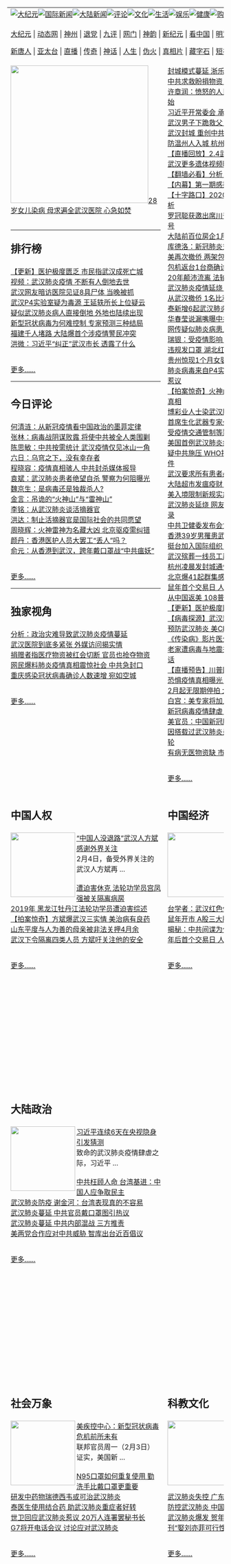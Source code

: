 <a name="1" id="1" target="_blank">&nbsp;</a> <span id="1">&nbsp;</span><table border="0"><tr><td colspan="3" VALIGN=TOP nowrap><a href="https://github.com/anegrv2530/djy/blob/master/gb/nsc413.md#1"><img src="https://raw.githubusercontent.com/anegrv2530/www/master/t/djy/1.jpg" title="大纪元"></a><a href="https://github.com/anegrv2530/djy/blob/master/gb/n24hr.md#1"><img src="https://raw.githubusercontent.com/anegrv2530/www/master/t/djy/3.jpg" title="国际新闻"></a><a href="https://github.com/anegrv2530/djy/blob/master/gb/nsc413.md#1"><img src="https://raw.githubusercontent.com/anegrv2530/www/master/t/djy/4.jpg" title="大陆新闻"></a><a href="https://github.com/anegrv2530/djy/blob/master/gb/news392.md#1"><img src="https://raw.githubusercontent.com/anegrv2530/www/master/t/djy/5.jpg" title="评论"></a><a href="https://github.com/anegrv2530/djy/blob/master/gb/news2007.md#1"><img src="https://raw.githubusercontent.com/anegrv2530/www/master/t/djy/6.jpg" title="文化"></a><a href="https://github.com/anegrv2530/djy/blob/master/gb/news2008.md#1"><img src="https://raw.githubusercontent.com/anegrv2530/www/master/t/djy/7.jpg" title="生活"></a><a href="https://github.com/anegrv2530/djy/blob/master/gb/ncyule.md#1"><img src="https://raw.githubusercontent.com/anegrv2530/www/master/t/djy/8.jpg" title="娱乐"></a><a href="https://github.com/anegrv2530/djy/blob/master/gb/nsc1002.md#1"><img src="https://raw.githubusercontent.com/anegrv2530/www/master/t/djy/9.jpg" title="健康"><a href="https://www.youlucky.com"><img src="https://raw.githubusercontent.com/anegrv2530/www/master/t/djy/10.jpg" title="购物"></a><a href="https://donate.epochtimes.com/?utm_medium=epochtimes&utm_source=referral&utm_campaign=donate_button_djyarticleheader"><img src="https://raw.githubusercontent.com/anegrv2530/www/master/t/djy/12.jpg" title="捐款"></a></td></tr><tr><td colspan="3" VALIGN=TOP nowrap><p><a href="http://san4a.hua.midnightchannel.net/hua/7" rel="nofollow">大纪元</a> | <a href="http://san4a.hua.midnightchannel.net/hua/513" rel="nofollow">动态网</a> | <a href="https://git.io/fjHpv" rel="nofollow">神州</a> | <a href="http://san4a.hua.midnightchannel.net/hua/8" rel="nofollow">退党</a> | <a href="https://git.io/fjHpU" rel="nofollow">九评</a> | <a href="https://git.io/fjHpT" rel="nofollow">网门</a> | <a href="http://san4a.hua.midnightchannel.net/hua/4" rel="nofollow">神韵</a> | <a href="https://git.io/fjHpI" rel="nofollow">新纪元</a> | <a href="http://san4a.hua.midnightchannel.net/hua/11" rel="nofollow">看中国</a> | <a href="http://san4a.hua.midnightchannel.net/hua/3" rel="nofollow">明慧网</a> | <a href="https://git.io/fjHpq" rel="nofollow">明慧十方</a> | <a href="https://git.io/fj9lQ" rel="nofollow">明慧焦点</a> | <a href="http://san4a.hua.midnightchannel.net/hua/9" rel="nofollow">希望之声</a> | <a href="https://git.io/fjHpY" rel="nofollow">漫谈党文化</a ></p><p><a href="http://san4a.hua.midnightchannel.net/hua/5" rel="nofollow">新唐人</a> | <a href="https://git.io/JervF" rel="nofollow">亚太台</a> | <a href="https://git.io/fjHpG" rel="nofollow">直播</a> | <a href="https://git.io/fj9lp" rel="nofollow">传奇</a> | <a href="https://git.io/fj9lX" rel="nofollow">神话</a> | <a href="https://git.io/fjHpZ" rel="nofollow">人生</a> | <a href="https://git.io/fjFNJ" rel="nofollow">伪火</a > | <a href="https://git.io/fjHpc" rel="nofollow">真相片</a> | <a href="https://git.io/fj9lK" rel="nofollow">藏字石</a> | <a href="https://git.io/fj9l5" rel="nofollow">短视频</a> | <a href="https://git.io/fjHpW" rel="nofollow">告诉未来</a > | <a href="https://git.io/fjHpl" rel="nofollow">终级目的</a> | <a href="https://git.io/fj9lM" rel="nofollow">中共活摘</a > | <a href="https://git.io/fjHp4" rel="nofollow">风雨天地行</a></p></td></tr>
<tr><td VALIGN=TOP width="355" height="1000"><a href="https://github.com/anegrv2530/djy/blob/master/gb/20/2/4/n11844302.md#1"><img width="320" src="https://i.epochtimes.com/assets/uploads/2020/02/GettyImages-1198349605-320x200.jpg">28岁女儿染病 母求遍全武汉医院 心急如焚</a><br><h2><p><hr><strong>排行榜</strong></p></h2>
<a href="https://github.com/anegrv2530/djy/blob/master/gb/20/1/17/n11801312.md#1">【更新】医护极度匮乏 市民指武汉成死亡城</a><br>
<a href="https://github.com/anegrv2530/djy/blob/master/gb/20/1/31/n11835905.md#1">视频：武汉肺炎疫情 不断有人倒地去世</a><br>
<a href="https://github.com/anegrv2530/djy/blob/master/gb/20/2/1/n11837369.md#1">武汉网友暗访医院见证8具尸体 当晚被抓</a><br>
<a href="https://github.com/anegrv2530/djy/blob/master/gb/20/1/31/n11835543.md#1">武汉P4实验室疑为毒源 王延轶所长上位疑云</a><br>
<a href="https://github.com/anegrv2530/djy/blob/master/gb/20/1/29/n11828774.md#1">疑似武汉肺炎病人直接倒地 外地也陆续出现</a><br>
<a href="https://github.com/anegrv2530/djy/blob/master/gb/20/2/2/n11838002.md#1">新型冠状病毒为何难控制 专家预测三种结局</a><br>
<a href="https://github.com/anegrv2530/djy/blob/master/gb/20/1/30/n11831338.md#1">福建千人堵路 大陆爆首个涉疫情警民冲突</a><br>
<a href="https://github.com/anegrv2530/djy/blob/master/gb/20/1/31/n11835631.md#1">洪微：习近平“纠正”武汉市长 透露了什么</a><br>
<br><p><a href="https://github.com/anegrv2530/djy/blob/master/gb/nscrw413.md#1">更多......</a></p><hr><h2><p><strong>今日评论</strong></p></h2>
<a href="https://github.com/anegrv2530/djy/blob/master/gb/20/2/4/n11844531.md#1">何清涟：从新冠疫情看中国政治的墨菲定律</a><br>
<a href="https://github.com/anegrv2530/djy/blob/master/gb/20/2/4/n11844453.md#1">张林：病毒战阴谋败露 将使中共被全人类围剿</a><br>
<a href="https://github.com/anegrv2530/djy/blob/master/gb/20/2/4/n11843681.md#1">陈思敏：中共按需统计 武汉疫情仅见冰山一角</a><br>
<a href="https://github.com/anegrv2530/djy/blob/master/gb/20/2/4/n11843516.md#1">六日：乌穹之下，没有幸存者</a><br>
<a href="https://github.com/anegrv2530/djy/blob/master/gb/20/2/4/n11843546.md#1">程晓容：疫情真相骇人 中共封杀媒体报导</a><br>
<a href="https://github.com/anegrv2530/djy/blob/master/gb/20/2/4/n11843488.md#1">袁斌：武汉肺炎患者绝望自杀 警察为何阻曝光</a><br>
<a href="https://github.com/anegrv2530/djy/blob/master/gb/20/2/4/n11842798.md#1">魏京生：是病毒还是独裁杀人?</a><br>
<a href="https://github.com/anegrv2530/djy/blob/master/gb/20/2/4/n11842958.md#1">金言：吊诡的“火神山”与“雷神山”</a><br>
<a href="https://github.com/anegrv2530/djy/blob/master/gb/20/2/4/n11842856.md#1">李铭：从武汉肺炎谈活摘器官</a><br>
<a href="https://github.com/anegrv2530/djy/blob/master/gb/20/2/3/n11842618.md#1">洪达：制止活摘器官是国际社会的共同愿望</a><br>
<a href="https://github.com/anegrv2530/djy/blob/master/gb/20/2/3/n11842382.md#1">周晓辉：火神雷神为名藏大凶 北京驱疫需纠错</a><br>
<a href="https://github.com/anegrv2530/djy/blob/master/gb/20/2/3/n11842318.md#1">颜丹：香港医护人员大罢工“丢人”吗？</a><br>
<a href="https://github.com/anegrv2530/djy/blob/master/gb/20/2/3/n11842093.md#1">俞元：从香港到武汉，跨年戴口罩战“中共瘟妖”</a><br>
<br><p><a href="https://github.com/anegrv2530/djy/blob/master/gb/news392.md#1">更多......</a></p><hr><h2><p><strong>独家视角</strong></p></h2>
<a href="https://github.com/anegrv2530/djy/blob/master/gb/20/1/27/n11824258.md#1">分析：政治灾难导致武汉肺炎疫情蔓延</a><br>
<a href="https://github.com/anegrv2530/djy/blob/master/gb/20/1/26/n11823658.md#1">武汉医院到底多紧张 外媒访问揭实情</a><br>
<a href="https://github.com/anegrv2530/djy/blob/master/gb/20/1/26/n11823668.md#1">捐赠者指医疗物资被红会切断 官员也抢夺物资</a><br>
<a href="https://github.com/anegrv2530/djy/blob/master/gb/20/1/26/n11823690.md#1">网民爆料肺炎疫情真相震惊社会 中共急封口</a><br>
<a href="https://github.com/anegrv2530/djy/blob/master/gb/20/1/26/n11822640.md#1">重庆感染冠状病毒确诊人数速增 宛如空城</a><br>
<br><p><a href="https://github.com/anegrv2530/djy/blob/master/gb/nf6092.md#1">更多......</a></p>
</td><td VALIGN=TOP width="352">
<a href="https://github.com/anegrv2530/djy/blob/master/gb/20/2/4/n11844464.md#1">封城模式蔓延 浙乐清封城 郑州等封闭管理</a><br>
<a href="https://github.com/anegrv2530/djy/blob/master/gb/20/2/4/n11844118.md#1">中共求救盼捐物资 陆青年：捐资被利用维稳</a><br>
<a href="https://github.com/anegrv2530/djy/blob/master/gb/20/2/4/n11844347.md#1">许章润：愤怒的人民不再恐惧 中共倒计时开始</a><br>
<a href="https://github.com/anegrv2530/djy/blob/master/gb/20/2/4/n11844218.md#1">习近平开常委会 承认防疫有缺陷</a><br>
<a href="https://github.com/anegrv2530/djy/blob/master/gb/20/2/4/n11844073.md#1">武汉男子下跪救父 医院门诊一天见五人离世</a><br>
<a href="https://github.com/anegrv2530/djy/blob/master/gb/20/2/4/n11843972.md#1">武汉封城 重创中共“2025”计划的心脏</a><br>
<a href="https://github.com/anegrv2530/djy/blob/master/gb/20/2/4/n11844139.md#1">防温州人入城 杭州宣布“封闭式管理”</a><br>
<a href="https://github.com/anegrv2530/djy/blob/master/gb/20/2/4/n11844032.md#1">【直播回放】2.4武汉肺炎疫情追踪</a><br>
<a href="https://github.com/anegrv2530/djy/blob/master/gb/20/2/4/n11844057.md#1">武汉更多遗体视频曝光 殡仪馆尸体排长龙</a><br>
<a href="https://github.com/anegrv2530/djy/blob/master/gb/20/2/4/n11843028.md#1">【翻墙必看】分析：根除瘟疫的唯一办法</a><br>
<a href="https://github.com/anegrv2530/djy/blob/master/gb/20/2/4/n11843944.md#1">【内幕】第一期感染爆发 殡仪馆24小时烧尸</a><br>
<a href="https://github.com/anegrv2530/djy/blob/master/gb/20/2/4/n11842696.md#1">【十字路口】2020中国经济很悲观？专家解析</a><br>
<a href="https://github.com/anegrv2530/djy/blob/master/gb/20/2/4/n11844355.md#1">罗冠聪获邀出席川普国情咨文 向中共释何信号</a><br>
<a href="https://github.com/anegrv2530/djy/blob/master/gb/20/2/4/n11844398.md#1">大陆前百位房企1月销售降12%  60城停售</a><br>
<a href="https://github.com/anegrv2530/djy/blob/master/gb/20/2/4/n11844418.md#1">库德洛：新冠肺炎对美国经济影响很小</a><br>
<a href="https://github.com/anegrv2530/djy/blob/master/gb/20/2/4/n11844407.md#1">美再次撤侨 两架包机拟载550人离开武汉</a><br>
<a href="https://github.com/anegrv2530/djy/blob/master/gb/20/2/4/n11844182.md#1">包机返台1台商确诊武汉肺炎 台湾第11例</a><br>
<a href="https://github.com/anegrv2530/djy/blob/master/gb/20/2/3/n11841986.md#1">20年颠沛流离 法轮功学员付景华含冤离世</a><br>
<a href="https://github.com/anegrv2530/djy/blob/master/gb/20/2/4/n11843958.md#1">武汉肺炎疫情延烧 哪些国际赛事受影响？</a><br>
<a href="https://github.com/anegrv2530/djy/blob/master/gb/20/2/4/n11843977.md#1">从武汉撤侨 1名比利时人感染新型冠状病毒</a><br>
<a href="https://github.com/anegrv2530/djy/blob/master/gb/20/2/4/n11843900.md#1">泰新增6起武汉肺炎确诊病例 夫妻档曾去日本</a><br>
<a href="https://github.com/anegrv2530/djy/blob/master/gb/20/2/4/n11843863.md#1">华春莹说漏嘴曝中共隐瞒疫情 大陆网民气炸</a><br>
<a href="https://github.com/anegrv2530/djy/blob/master/gb/20/2/4/n11843789.md#1">网传疑似肺炎病患上班忽倒地不起的骇人画面</a><br>
<a href="https://github.com/anegrv2530/djy/blob/master/gb/20/2/4/n11843264.md#1">瑞银：受疫情影响 陆首季GDP增速为3.8%</a><br>
<a href="https://github.com/anegrv2530/djy/blob/master/gb/20/2/4/n11843531.md#1">违规发口罩 湖北红会副会长等被免职</a><br>
<a href="https://github.com/anegrv2530/djy/blob/master/gb/20/2/4/n11843443.md#1">贵州惊现1个月女婴感染新冠病毒</a><br>
<a href="https://github.com/anegrv2530/djy/blob/master/gb/20/2/4/n11842936.md#1">肺炎病毒来自P4实验室？ 石正丽生命担保论惹议</a><br>
<a href="https://github.com/anegrv2530/djy/blob/master/gb/20/2/4/n11842682.md#1">【拍案惊奇】火神山不够用 武汉一线医生揭真相</a><br>
<a href="https://github.com/anegrv2530/djy/blob/master/gb/20/2/4/n11843607.md#1">博彩业人士染武汉肺炎 澳门赌场关闭半个月</a><br>
<a href="https://github.com/anegrv2530/djy/blob/master/gb/20/2/3/n11842412.md#1">首席生化武器专家坐镇武汉 P4研究引关注</a><br>
<a href="https://github.com/anegrv2530/djy/blob/master/gb/20/2/4/n11843243.md#1">受疫情交通管制等影响 湖北上亿蛋鸡将断粮</a><br>
<a href="https://github.com/anegrv2530/djy/blob/master/gb/20/2/4/n11842740.md#1">美国首例武汉肺炎病患现已出院</a><br>
<a href="https://github.com/anegrv2530/djy/blob/master/gb/20/2/4/n11843031.md#1">疑中共施压 WHO拒列武汉肺炎为国际紧急事件</a><br>
<a href="https://github.com/anegrv2530/djy/blob/master/gb/20/2/4/n11842894.md#1">武汉要求所有患者必须吃中药 网民质疑</a><br>
<a href="https://github.com/anegrv2530/djy/blob/master/gb/20/2/4/n11842780.md#1">大陆超市发瘟疫财 蔬菜最高涨价近700%</a><br>
<a href="https://github.com/anegrv2530/djy/blob/master/gb/20/2/4/n11843058.md#1">美入境限制新规实施首日 1加拿大人被拒</a><br>
<a href="https://github.com/anegrv2530/djy/blob/master/gb/20/2/4/n11843056.md#1">武汉肺炎延烧 网友嘲讽世卫秘书长挺中名言录</a><br>
<a href="https://github.com/anegrv2530/djy/blob/master/gb/20/2/4/n11843116.md#1">中共卫健委发布会女司长速摘手表 引热议</a><br>
<a href="https://github.com/anegrv2530/djy/blob/master/gb/20/2/4/n11843026.md#1">香港39岁男罹患武汉肺炎死亡 大陆外第二例</a><br>
<a href="https://github.com/anegrv2530/djy/blob/master/gb/20/2/4/n11843023.md#1">挺台加入国际组织 卢比奥华府会唔赖清德</a><br>
<a href="https://github.com/anegrv2530/djy/blob/master/gb/20/2/3/n11842482.md#1">武汉殡葬一线员工崩溃求助 披露罕见内情</a><br>
<a href="https://github.com/anegrv2530/djy/blob/master/gb/20/2/4/n11842758.md#1">杭州凌晨发封城通告 对市民采最严禁令</a><br>
<a href="https://github.com/anegrv2530/djy/blob/master/gb/20/2/3/n11841955.md#1">北京爆41起群集感染武汉肺炎 复兴医院9例</a><br>
<a href="https://github.com/anegrv2530/djy/blob/master/gb/20/2/4/n11842681.md#1">鼠年首个交易日 人民币在岸价下跌957点</a><br>
<a href="https://github.com/anegrv2530/djy/blob/master/gb/20/2/4/n11842714.md#1">从中国返美 108普林斯顿大学生自我隔离</a><br>
<a href="https://github.com/anegrv2530/djy/blob/master/gb/20/1/17/n11801312.md#1">【更新】医护极度匮乏 市民指武汉成死亡城</a><br>
<a href="https://github.com/anegrv2530/djy/blob/master/gb/20/2/3/n11842176.md#1">【病毒探源】武汉新型冠状病毒的科学难题</a><br>
<a href="https://github.com/anegrv2530/djy/blob/master/gb/20/2/4/n11842700.md#1">预防武汉肺炎 美CDC建议“三做三不做”</a><br>
<a href="https://github.com/anegrv2530/djy/blob/master/gb/20/2/3/n11842626.md#1">《传染病》影片医生原型再赴中国抗击肺炎</a><br>
<a href="https://github.com/anegrv2530/djy/blob/master/gb/20/2/3/n11842054.md#1">老家遭病毒与地震夹击 张靓颖晒苦中作乐对话</a><br>
<a href="https://github.com/anegrv2530/djy/blob/master/gb/20/2/3/n11842079.md#1">【直播预告】川普国情咨文：伟大美国再起</a><br>
<a href="https://github.com/anegrv2530/djy/blob/master/gb/20/2/3/n11842396.md#1">恐惧疫情真相曝光 中共警方拦路截查手机</a><br>
<a href="https://github.com/anegrv2530/djy/blob/master/gb/20/2/3/n11842344.md#1">2月起无限期停拍 大陆影视业遇真正寒冬</a><br>
<a href="https://github.com/anegrv2530/djy/blob/master/gb/20/2/3/n11842198.md#1">白宫：美专家将加入WHO团队访华 了解疫情</a><br>
<a href="https://github.com/anegrv2530/djy/blob/master/gb/20/2/3/n11842193.md#1">新冠病毒疫情肆虐 中港娱乐圈全面停工</a><br>
<a href="https://github.com/anegrv2530/djy/blob/master/gb/20/2/3/n11842452.md#1">美官员：中国新冠肺炎病例高于官方数据</a><br>
<a href="https://github.com/anegrv2530/djy/blob/master/gb/20/2/3/n11842447.md#1">因搭载过武汉肺炎患者 日本两度筛检豪华邮轮</a><br>
<a href="https://github.com/anegrv2530/djy/blob/master/gb/20/2/3/n11839878.md#1">有病无医物资缺 市民：武汉封城成人间炼狱</a><br>
<br><p><a href="https://github.com/anegrv2530/djy/blob/master/gb/nsc413_2.md#1">更多......</a></p></td><td VALIGN=TOP rowspan=6 width="156" align="middle"><a href="https://git.io/fj9l0" target="_blank"><img width="130" src="https://raw.githubusercontent.com/anegrv2530/www/master/t/djy/gudianwu.jpg" title="神韵古典舞技巧表演" alt="神韵古典舞技巧表演"><br>神韵古典舞表演</a><br><a href="https://git.io/fj9la" target="_blank"><img width="130" src="https://raw.githubusercontent.com/anegrv2530/www/master/t/djy/9ping.jpg" title="九评共产党" alt="九评共产党"><br>九评共产党</a><br><a href="https://git.io/fj9lr" target="_blank"><img width="130" src="https://raw.githubusercontent.com/anegrv2530/www/master/t/djy/communism.jpg" title="共产主义终极目的" alt="共产主义终极目的"><br>共产主义终极目的</a><br><a href="https://git.io/fjFNJ" target="_blank"><img width="130" src="https://raw.githubusercontent.com/anegrv2530/www/master/t/djy/weihuo.jpg" title="中共的伪火骗局"" alt="中共的伪火骗局""><br>中共的伪火骗局"</a><br><a href="https://git.io/fj9lK" target="_blank"><img width="130" src="https://raw.githubusercontent.com/anegrv2530/www/master/t/djy/changzhi.jpg" title="古今奇观-藏字石" alt="古今奇观-藏字石"><br>古今奇观-藏字石</a><br><a href="https://git.io/fj9lP" target="_blank"><img width="130" src="https://raw.githubusercontent.com/anegrv2530/www/master/t/djy/tianan.jpg" title="通往天安门的旅程" alt="通往天安门的旅程"><br>通往天安门的旅程</a><br><a href="https://git.io/fj9lX" target="_blank"><img width="130" src="https://raw.githubusercontent.com/anegrv2530/www/master/t/djy/weilai.jpg" title="未来人的神话" alt="未来人的神话"><br>未来人的神话故事</a><br><a href="https://git.io/fj9l1" target="_blank"><img width="130" src="https://raw.githubusercontent.com/anegrv2530/www/master/t/djy/ji-zy.jpg" title="中共罪恶的活摘" alt="中共罪恶的活摘"><br>中共罪恶的活摘</a><br><a href="https://git.io/fj9lM" target="_blank"><img width="130" src="https://raw.githubusercontent.com/anegrv2530/www/master/t/djy/huozhai.jpg" title="铁证如山" alt="铁证如山"><br>铁证如山</a><br><a href="https://git.io/fj9lD" target="_blank"><img width="130" src="https://raw.githubusercontent.com/anegrv2530/www/master/t/djy/4ke.jpg" title="一家四口死于中共暴政" alt="一家四口死于中共暴政"><br>一家四口死于暴政</a><br><a href="https://git.io/fj9ly" target="_blank"><img width="130" src="https://raw.githubusercontent.com/anegrv2530/www/master/t/djy/jie-di.jpg" title="─弟妹相继死于中共迫害" alt="─弟妹相继死于中共迫害"><br>弟妹相继死于迫害</a><br><a href="https://git.io/fj9lS" target="_blank"><img width="130" src="https://raw.githubusercontent.com/anegrv2530/www/master/t/djy/ma-sj.jpg" title="她们许多已经被中共迫害至死" alt="她们许多已经被中共迫害至死"><br>她们被中共迫害死</a><br><a href="https://git.io/fj9l9" target="_blank"><img width="130" src="https://raw.githubusercontent.com/anegrv2530/www/master/t/djy/shuan-cxl.jpg" title="双城血泪" alt="双城血泪"><br>双城血泪</a><br><a href="https://git.io/fj9lH" target="_blank"><img width="130" src="https://raw.githubusercontent.com/anegrv2530/www/master/t/djy/wu-zbh.jpg" title="震撼人心的无罪辩护" alt="震撼人心的无罪辩护"><br>无罪辩护震撼人心</a><br><a href="https://git.io/fj9lQ" target="_blank"><img width="130" src="https://raw.githubusercontent.com/anegrv2530/www/master/t/djy/6c10-720.jpg" title="从610到720" alt="从610到720"><br>从610到720</a><br><a href="https://git.io/fj9l7" target="_blank"><img width="130" src="https://raw.githubusercontent.com/anegrv2530/www/master/t/djy/xian-z.jpg" title="中共官员的选择" alt="中共官员的选择"><br>中共官员的选择</a><br><a href="https://git.io/fj9l5" target="_blank"><img width="130" src="https://raw.githubusercontent.com/anegrv2530/www/master/t/djy/1400l.jpg" title="剖析1400例" alt="剖析1400例"><br>剖析1400例</a><br><a href="https://git.io/fj9lb" target="_blank"><img width="130" src="https://raw.githubusercontent.com/anegrv2530/www/master/t/djy/425.jpg" title="万人上访真相" alt="万人上访真相"><br>万人上访真相</a><br><a href="https://git.io/fj9lN" target="_blank"><img width="130" src="https://raw.githubusercontent.com/anegrv2530/www/master/t/djy/qing-h.jpg" title="被中共迫害的清华学子" alt="被中共迫害的清华学子"><br>被迫害的清华学子</a><br><a href="https://git.io/fj9lx" target="_blank"><img width="130" src="https://raw.githubusercontent.com/anegrv2530/www/master/t/djy/jian-z513.jpg" title="见证513" alt="见证513"><br>见证513</a><br><a href="https://git.io/fj9lp" target="_blank"><img width="130" src="https://raw.githubusercontent.com/anegrv2530/www/master/t/djy/gongfu.jpg" title="功夫 寻道" alt="功夫 寻道"><br>功夫 寻道</a><br><a href="https://git.io/fj9lh" target="_blank"><img width="130" src="https://raw.githubusercontent.com/anegrv2530/www/master/t/djy/guangguimian.jpg" title="歌唱家人生奇迹" alt="歌唱家人生奇迹"><br>歌唱家的人生奇迹</a><br><a href="https://git.io/fj9lj" target="_blank"><img width="130" src="https://raw.githubusercontent.com/anegrv2530/www/master/t/djy/ming-jjy.jpg" title="名校精英的选择" alt="名校精英的选择"><br>名校精英的选择</a><br><a href="https://git.io/fj98e" target="_blank"><img width="130" src="https://raw.githubusercontent.com/anegrv2530/www/master/t/djy/yin-lj.jpg" title="音乐之家的故事" alt="音乐之家的故事"><br>音乐之家的故事</a><br><a href="https://git.io/fj98v" target="_blank"><img width="130" src="https://raw.githubusercontent.com/anegrv2530/www/master/t/djy/ming-hsf.jpg" title="平凡中的不平凡" alt="平凡中的不平凡"><br>平凡中的不平凡</a><br><a href="https://github.com/anegrv2530/djy/blob/master/gb/13/9/29/n3974789.md?dfh#1" target="_blank"><img width="128" src="https://raw.githubusercontent.com/anegrv2530/www/master/t/130/nizhibeituolanlao.jpg" title="善良女士被投男牢"  alt="善良女士被投男牢"><br>善良女士被投男牢</a><br><a href="https://github.com/anegrv2530/djy/blob/master/gb/16/3/16/n4663449.md?dfh#1" target="_blank"><img width="128" src="https://raw.githubusercontent.com/anegrv2530/www/master/t/130/huozhai1.jpg" title="警卫目击中共活摘"  alt="警卫目击中共活摘"><br>警卫目击中共活摘</a><br><a href="https://github.com/anegrv2530/djy/blob/master/gb/10/11/7/n3077476.md?dfh#1" target="_blank"><img width="128" src="https://raw.githubusercontent.com/anegrv2530/www/master/t/130/motoumks.jpg" title="马克思的成魔之路"  alt="马克思的成魔之路"><br>马克思的成魔之路</a><br><a href="https://github.com/anegrv2530/djy/blob/master/gb/18/12/9/n10900044.md?dfh#1" target="_blank"><img width="128" src="https://raw.githubusercontent.com/anegrv2530/www/master/t/130/konggaojm.jpg" title="303万人的举报"  alt="303万人的举报"><br>303万人的举报</a><br><a href="https://github.com/anegrv2530/djy/blob/master/gb/8/12/18/n2367165.md?dfh#1" target="_blank"><img width="128" src="https://raw.githubusercontent.com/anegrv2530/www/master/t/130/lianganduibi.jpg" title="海峡两岸强烈反差"  alt="海峡两岸强烈反差"><br>海峡两岸强烈反差</a><br><a href="https://github.com/anegrv2530/djy/blob/master/gb/18/10/27/n10812623.md?dfh#1" target="_blank"><img width="128" src="https://raw.githubusercontent.com/anegrv2530/www/master/t/130/yindu.jpg" title="印度媒体报道东方"  alt="印度媒体报道东方"><br>印度媒体报道东方</a><br><a href="https://github.com/anegrv2530/djy/blob/master/gb/18/6/9/n10469652.md?dfh#1" target="_blank"><img width="128" src="https://raw.githubusercontent.com/anegrv2530/www/master/t/130/xuejiao.jpg" title="不一样的海外校园"  alt="不一样的海外校园"><br>不一样的海外校园</a><br>
<tr><td VALIGN=TOP width="355"><h2><p><strong>中国人权</strong></p></h2><a href="https://github.com/anegrv2530/djy/blob/master/gb/20/2/4/n11843517.md#1"><img width="150" align ="left" src="https://i.epochtimes.com/assets/uploads/2020/02/b39f6988114421c9663662c747199d20-150x120.jpg"></a><a href="https://github.com/anegrv2530/djy/blob/master/gb/20/2/4/n11843517.md#1">“中国人没退路”武汉人方斌感谢外界关注</a><br>2月4日，备受外界关注的武汉人方斌再 ...<br><br><a href="https://github.com/anegrv2530/djy/blob/master/gb/20/2/3/n11841492.md#1">遭迫害休克 法轮功学员宫凤强被关隔离病房</a><br><a href="https://github.com/anegrv2530/djy/blob/master/gb/20/2/2/n11839335.md#1">2019年 黑龙江牡丹江法轮功学员遭迫害综述</a><br><a href="https://github.com/anegrv2530/djy/blob/master/gb/20/2/3/n11839984.md#1">【拍案惊奇】方斌爆武汉三实情 美治病有良药</a><br><a href="https://github.com/anegrv2530/djy/blob/master/gb/20/1/31/n11834949.md#1">山东平度与人为善的母亲被非法关押4月余</a><br><a href="https://github.com/anegrv2530/djy/blob/master/gb/20/2/2/n11838878.md#1">武汉下令隔离四类人员 方斌吁关注他的安全</a><br><br><p><a href="https://github.com/anegrv2530/djy/blob/master/gb/ncid278.md#1">更多......</a></p></td><td VALIGN=TOP width="352"><h2><p><strong>中国经济</strong></p></h2><a href="https://github.com/anegrv2530/djy/blob/master/gb/20/2/3/n11842179.md#1"><img width="150" align ="left" src="https://i.epochtimes.com/assets/uploads/2020/01/GettyImages-1193942375-150x120.jpg"></a><a href="https://github.com/anegrv2530/djy/blob/master/gb/20/2/3/n11842179.md#1">大陆旅游业每天损失过百亿 多数导游零收入</a><br>肺炎疫情令大陆旅游业停工，业内人士 ...<br><br><a href="https://github.com/anegrv2530/djy/blob/master/gb/20/2/3/n11841904.md#1">开年爆雷  大陆最大中药饮片企业24亿违约</a><br><a href="https://github.com/anegrv2530/djy/blob/master/gb/20/2/3/n11841596.md#1">台学者：武汉红色供应链将受重创</a><br><a href="https://github.com/anegrv2530/djy/blob/master/gb/20/2/3/n11840461.md#1">鼠年开市 A股三大股指齐跌 沪指重挫7.72%</a><br><a href="https://github.com/anegrv2530/djy/blob/master/gb/20/2/3/n11840270.md#1">揭秘：中共间谍为何盯上美国一流大学</a><br><a href="https://github.com/anegrv2530/djy/blob/master/gb/20/2/3/n11840366.md#1">年后首个交易日 人民币在岸离岸价跌下7</a><br><br><p><a href="https://github.com/anegrv2530/djy/blob/master/gb/ncid283.md#1">更多......</a></p></td></tr><tr><td VALIGN=TOP width="355"><h2><p><strong>大陆政治</strong></p></h2><a href="https://github.com/anegrv2530/djy/blob/master/gb/20/2/3/n11841881.md#1"><img width="150" align ="left" src="https://i.epochtimes.com/assets/uploads/2019/09/GettyImages-1172509081-150x120.jpg"></a><a href="https://github.com/anegrv2530/djy/blob/master/gb/20/2/3/n11841881.md#1">习近平连续6天在央视隐身 引发猜测</a><br>致命的武汉肺炎疫情肆虐之际，习近平 ...<br><br><a href="https://github.com/anegrv2530/djy/blob/master/gb/20/2/3/n11841532.md#1">中共枉顾人命 台湾基进：中国人应争取民主</a><br><a href="https://github.com/anegrv2530/djy/blob/master/gb/20/2/3/n11841120.md#1">武汉肺炎防疫 谢金河：台湾表现真的不容易</a><br><a href="https://github.com/anegrv2530/djy/blob/master/gb/20/2/3/n11840917.md#1">武汉肺炎蔓延 中共官员戴口罩图引热议</a><br><a href="https://github.com/anegrv2530/djy/blob/master/gb/20/2/2/n11839612.md#1">武汉肺炎蔓延 中共内部混战 三方推责</a><br><a href="https://github.com/anegrv2530/djy/blob/master/gb/20/2/2/n11838437.md#1">美两党合作应对中共威胁 智库出台近百倡议</a><br><br><p><a href="https://github.com/anegrv2530/djy/blob/master/gb/ncid277.md#1">更多......</a></p></td><td VALIGN=TOP width="352"></td></tr><tr><td VALIGN=TOP width="355"><h2><p><strong>社会万象</strong></p></h2><a href="https://github.com/anegrv2530/djy/blob/master/gb/20/2/3/n11842406.md#1"><img width="150" align ="left" src="https://i.epochtimes.com/assets/uploads/2014/07/1407240343111758-150x120.jpg"></a><a href="https://github.com/anegrv2530/djy/blob/master/gb/20/2/3/n11842406.md#1">美疾控中心：新型冠状病毒危机前所未有</a><br>联邦官员周一（2月3日）证实，美国新 ...<br><br><a href="https://github.com/anegrv2530/djy/blob/master/gb/20/2/3/n11842236.md#1">N95口罩如何重复使用 勤洗手比戴口罩更重要</a><br><a href="https://github.com/anegrv2530/djy/blob/master/gb/20/2/3/n11842100.md#1">研发中药物瑞德西韦或可治武汉肺炎</a><br><a href="https://github.com/anegrv2530/djy/blob/master/gb/20/2/3/n11842096.md#1">泰医生使用结合药 助武汉肺炎重症者好转</a><br><a href="https://github.com/anegrv2530/djy/blob/master/gb/20/2/3/n11841664.md#1">世卫回应武汉肺炎惹议 20万人连署罢秘书长</a><br><a href="https://github.com/anegrv2530/djy/blob/master/gb/20/2/3/n11841658.md#1">G7将开电话会议 讨论应对武汉肺炎</a><br><br><p><a href="https://github.com/anegrv2530/djy/blob/master/gb/ncid282.md#1">更多......</a></p></td><td VALIGN=TOP width="352"><h2><p><strong>科教文化</strong></p></h2><a href="https://github.com/anegrv2530/djy/blob/master/gb/20/2/3/n11842157.md#1"><img width="150" align ="left" src="https://i.epochtimes.com/assets/uploads/2020/02/1508310804141461-150x120.jpg"></a><a href="https://github.com/anegrv2530/djy/blob/master/gb/20/2/3/n11842157.md#1">应对武汉肺炎病毒的中医经方疗法</a><br>现在中国人因为新型的武汉病毒扩散事 ...<br><br><a href="https://github.com/anegrv2530/djy/blob/master/gb/20/1/31/n11834753.md#1">中共专家称疫情研究创世界纪录 网民炮轰</a><br><a href="https://github.com/anegrv2530/djy/blob/master/gb/20/1/29/n11829221.md#1">武汉肺炎失控 广东江苏企业复工时间再延后</a><br><a href="https://github.com/anegrv2530/djy/blob/master/gb/20/1/27/n11824351.md#1">防控武汉肺炎 中国新年假期及学校开学延后</a><br><a href="https://github.com/anegrv2530/djy/blob/master/gb/20/1/23/n11816242.md#1">武汉肺炎爆发 贺年档电影全撤档 影视股暴跌</a><br><a href="https://github.com/anegrv2530/djy/blob/master/gb/20/1/20/n11807210.md#1">刊“娶刘亦菲可行性报告”中共法制期刊惹议</a><br><br><p><a href="https://github.com/anegrv2530/djy/blob/master/gb/ncid281.md#1">更多......</a></p></td></tr><tr><td VALIGN=TOP width="355"><h2><p><strong>网闻禁闻</strong></p></h2><a href="https://github.com/anegrv2530/djy/blob/master/gb/20/1/30/n11832927.md#1"><img width="150" align ="left" src="https://i.epochtimes.com/assets/uploads/2018/06/335a59c1b7bad393e17b31663c755e00-150x120.jpg"></a><a href="https://github.com/anegrv2530/djy/blob/master/gb/20/1/30/n11832927.md#1">库德洛：协助中国对抗疫情是出于道德本能</a><br>白宫首席经济顾问库德洛（Larry Kudl ...<br><br><a href="https://github.com/anegrv2530/djy/blob/master/gb/20/1/30/n11832833.md#1">香港女子搭邮轮发烧 6千游客被困罗马</a><br><a href="https://github.com/anegrv2530/djy/blob/master/gb/20/1/29/n11830628.md#1">【每日更新】海外各国武汉肺炎确诊人数</a><br><a href="https://github.com/anegrv2530/djy/blob/master/gb/20/1/29/n11830467.md#1">英国撤侨 中共不许中国籍家属同撤离</a><br><a href="https://github.com/anegrv2530/djy/blob/master/gb/20/1/28/n11827953.md#1">将中共五星旗改成5枚冠状病毒 丹媒拒道歉</a><br><a href="https://github.com/anegrv2530/djy/blob/master/gb/20/1/27/n11825769.md#1">武汉肺炎或冲击中国GDP 影响全球经济</a><br><br><p><a href="https://github.com/anegrv2530/djy/blob/master/gb/ncid2420.md#1">更多......</a></p></td><td VALIGN=TOP width="352"><h2><p><strong>群体事件</strong></p></h2><a href="https://github.com/anegrv2530/djy/blob/master/gb/20/2/3/n11841567.md#1"><img width="150" align ="left" src="https://i.epochtimes.com/assets/uploads/2020/02/GettyImages-1203546897-150x120.jpg"></a><a href="https://github.com/anegrv2530/djy/blob/master/gb/20/2/3/n11841567.md#1">确诊武汉肺炎前无症状 日本出现首例</a><br>日本一名40多岁男子上个月底搭乘政府 ...<br><br><a href="https://github.com/anegrv2530/djy/blob/master/gb/20/2/3/n11841523.md#1">达治愈标准 韩国一武汉肺炎患者有望出院</a><br><a href="https://github.com/anegrv2530/djy/blob/master/gb/20/2/3/n11839881.md#1">温州封城首日爆冲突 武警出动镇压</a><br><a href="https://github.com/anegrv2530/djy/blob/master/gb/20/2/2/n11839455.md#1">拒摘防毒面具造恐慌 一男子被带下美航飞机</a><br><a href="https://github.com/anegrv2530/djy/blob/master/gb/20/2/2/n11839282.md#1">防武汉肺炎 从停飞到停签 印尼出台五举措</a><br><a href="https://github.com/anegrv2530/djy/blob/master/gb/20/2/2/n11839044.md#1">武汉撤侨出现4名感染者 日本承办官员自杀</a><br><br><p><a href="https://github.com/anegrv2530/djy/blob/master/gb/ncid279.md#1">更多......</a></p></td></tr>
<tr><td VALIGN=TOP width="355"><h2><p><strong>九评共产党</strong></p></h2><a href="https://github.com/anegrv2530/djy/blob/master/gb/4/11/19/n722529.md#1" target="_blank">【一】评共产党是什么</a><br><a href="https://github.com/anegrv2530/djy/blob/master/gb/4/11/21/n723946.md#1" target="_blank">【二】评中国共产党是怎样起家的</a><br><a href="https://github.com/anegrv2530/djy/blob/master/gb/4/11/23/n725597.md#1" target="_blank">【三】评中国共产党的暴政</a><br><a href="https://github.com/anegrv2530/djy/blob/master/gb/4/11/25/n727814.md#1" target="_blank">【四】评共产党是反宇宙的力量</a><br><a href="https://github.com/anegrv2530/djy/blob/master/gb/4/11/27/n730058.md#1" target="_blank">【五】评江泽民与中共相互利用迫害法轮功</a><br><a href="https://github.com/anegrv2530/djy/blob/master/gb/4/11/29/n731667.md#1" target="_blank">【六】评中国共产党破坏民族文化</a><br><a href="https://github.com/anegrv2530/djy/blob/master/gb/4/12/1/n733806.md#1" target="_blank">【七】评中国共产党的杀人历史</a><br><a href="https://github.com/anegrv2530/djy/blob/master/gb/4/12/3/n735942.md#1" target="_blank">【八】评中国共产党的邪教本质</a><br><a href="https://github.com/anegrv2530/djy/blob/master/gb/4/12/4/n737542.md#1" target="_blank">【九】评中国共产党的流氓本性</a></td><td VALIGN=TOP width="352"><h2><p><strong>三退大潮</strong></p></h2><strong>退出中共党、团、队总人数:

```diff
- 共 350,943,752 人
```
</strong>
<a href="https://github.com/anegrv2530/djy/blob/master/gb/20/1/27/n11825711.md#1">疫情阴影下 武汉人在德国三退：我心踏实了</a><br>
<a href="https://github.com/anegrv2530/djy/blob/master/gb/20/1/30/n11832954.md#1">疫情被瞒 中国民众失望愤怒 纷纷“三退”</a><br>
<br><p><a href="https://github.com/anegrv2530/djy/blob/master/gb/nf3046.md#1">更多......</a></p></td></tr></table><h4>手机上长按并复制下列链接或二维码分享本文章：</h4>https://github.com/anegrv2530/djy/blob/master/gb/nsc413.md#1<br><a href="https://github.com/anegrv2530/djy/blob/master/gb/nsc413.md#1"><img src="http://d1p1.ip.zn2.us/v.php?action=qrcode&url=https://github.com/anegrv2530/djy/blob/master/gb/nsc413.md%231" title="分享本文章"></a><br>原文地址： <a href="https://www.epochtimes.com/gb/nsc413.htm">https://www.epochtimes.com/gb/nsc413.htm</a>    （国内需<a href="https://git.io/JesJV">下载翻墙软件</a>才能访问）

